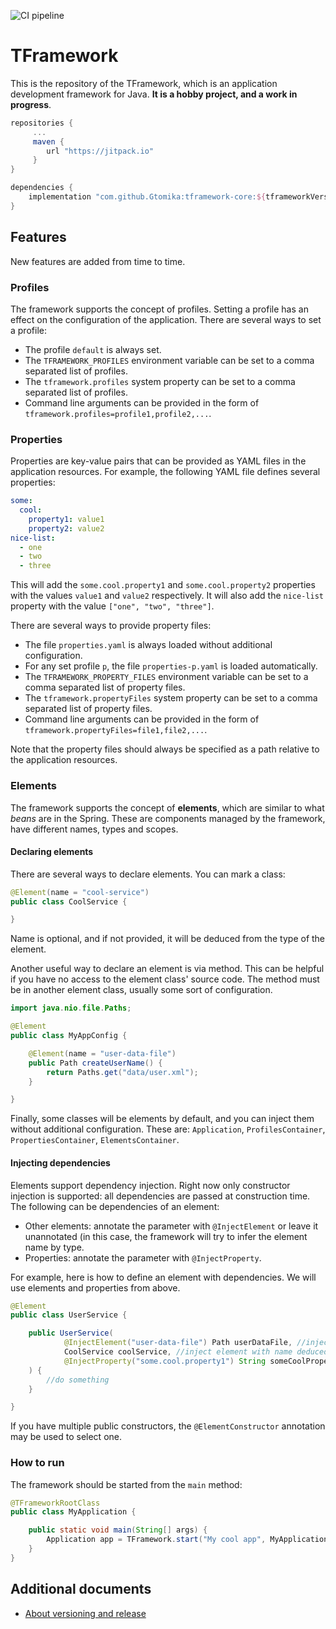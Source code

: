 ![CI pipeline](https://github.com/Gtomika/tframework-core/actions/workflows/ci-pipeline.yaml/badge.svg)

# TFramework

This is the repository of the TFramework, which is an application development framework for Java.
**It is a hobby project, and a work in progress**.

```gradle
repositories {
     ...
     maven {
        url "https://jitpack.io"
     }
}

dependencies {
    implementation "com.github.Gtomika:tframework-core:${tframeworkVersion}"
}
```

## Features

New features are added from time to time.

### Profiles

The framework supports the concept of profiles. Setting a profile has an
effect on the configuration of the application. There are several ways to set a profile:

* The profile `default` is always set.
* The `TFRAMEWORK_PROFILES` environment variable can be set to a comma separated list of profiles.
* The `tframework.profiles` system property can be set to a comma separated list of profiles.
* Command line arguments can be provided in the form of `tframework.profiles=profile1,profile2,...`.

### Properties

Properties are key-value pairs that can be provided as YAML files in the application resources.
For example, the following YAML file defines several properties:

```yaml
some:
  cool:
    property1: value1
    property2: value2
nice-list:
  - one
  - two
  - three
```

This will add the `some.cool.property1` and `some.cool.property2` properties with the values `value1` and `value2` respectively.
It will also add the `nice-list` property with the value `["one", "two", "three"]`.

There are several ways to provide property files:

* The file `properties.yaml` is always loaded without additional configuration.
* For any set profile `p`, the file `properties-p.yaml` is loaded automatically.
* The `TFRAMEWORK_PROPERTY_FILES` environment variable can be set to a comma separated list of property files.
* The `tframework.propertyFiles` system property can be set to a comma separated list of property files.
* Command line arguments can be provided in the form of `tframework.propertyFiles=file1,file2,...`.

Note that the property files should always be specified as a path relative to the application resources.

### Elements

The framework supports the concept of **elements**, which are similar to what *beans* are in the
Spring. These are components managed by the framework, have different names, types and scopes.

#### Declaring elements

There are several ways to declare elements. You can mark a class:

```java
@Element(name = "cool-service")
public class CoolService {

}
```

Name is optional, and if not provided, it will be deduced from the type of the element.

Another useful way to declare an element is via method. This can be helpful if you have no access to the element
class' source code. The method must be in another element class, usually some sort of configuration.

```java
import java.nio.file.Paths;

@Element
public class MyAppConfig {

    @Element(name = "user-data-file")
    public Path createUserName() {
        return Paths.get("data/user.xml");
    }

}
```

Finally, some classes will be elements by default, and you can inject them without additional configuration. These are:
`Application`, `ProfilesContainer`, `PropertiesContainer`, `ElementsContainer`.

#### Injecting dependencies

Elements support dependency injection. Right now only constructor injection is supported: all dependencies are
passed at construction time. The following can be dependencies of an element:

- Other elements: annotate the parameter with `@InjectElement` or leave it unannotated (in this case, the framework will
try to infer the element name by type.
- Properties: annotate the parameter with `@InjectProperty`.

For example, here is how to define an element with dependencies. We will use elements and properties from above.

```java
@Element
public class UserService {

    public UserService(
            @InjectElement("user-data-file") Path userDataFile, //inject element with explicit name
            CoolService coolService, //inject element with name deduced from type
            @InjectProperty("some.cool.property1") String someCoolProperty //inject property by name
    ) {
        //do something
    }

}
```

If you have multiple public constructors, the `@ElementConstructor` annotation may be used to select one.

### How to run

The framework should be started from the `main` method:

```java
@TFrameworkRootClass
public class MyApplication {

    public static void main(String[] args) {
        Application app = TFramework.start("My cool app", MyApplication.class, args);
    }
}
```

## Additional documents

- [About versioning and release](/docs/versioning_and_release.md)
